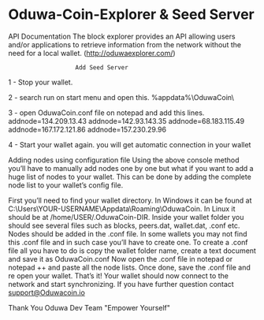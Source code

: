 # Oduwa-Coin-Explorer  & Seed Server
API Documentation The block explorer provides an API allowing users and/or applications to retrieve information from the network without the need for a local wallet.
(http://oduwaexplorer.com/)<br>


                       Add Seed Server
      

1 - Stop your wallet.

2 - search run on start menu and open this. %appdata%\OduwaCoin\

3 - open OduwaCoin.conf file on notepad and add this lines.
addnode=134.209.13.43
addnode=142.93.143.35
addnode=68.183.115.49
addnode=167.172.121.86
addnode=157.230.29.96

4 - Start your wallet again. you will get automatic connection in your wallet




Adding nodes using configuration file
Using the above console method you’ll have to manually add nodes one by one but what if you want to add a huge list of nodes to your wallet. This can be done by adding the complete node list to your wallet’s config file.

First you’ll need to find your wallet directory. In Windows it can be found at C:\Users\YOUR-USERNAME\Appdata\Roaming\OduwaCoin.
In Linux it should be at /home/USER/.OduwaCoin-DIR.
Inside your wallet folder you should see several files such as blocks, peers.dat, wallet.dat, .conf etc. Nodes should be added in the .conf file.
In some wallets you may not find this .conf file and in such case you’ll have to create one. To create a .conf file all you have to do is copy the wallet folder name, create a text document and save it as OduwaCoin.conf
Now open the .conf file in notepad or notepad ++ and paste all the node lists.
Once done, save the .conf file and re open your wallet.
That’s it! Your wallet should now connect to the network and start synchronizing. If you have further question contact 
support@Oduwacoin.io

Thank You
Oduwa Dev Team 
"Empower Yourself"

